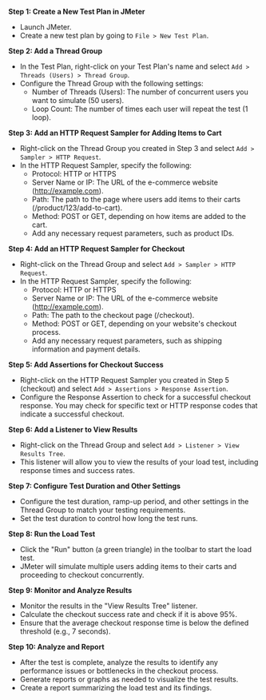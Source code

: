 **Step 1: Create a New Test Plan in JMeter**
- Launch JMeter.
- Create a new test plan by going to `File > New Test Plan`.

**Step 2: Add a Thread Group**
- In the Test Plan, right-click on your Test Plan's name and select `Add > Threads (Users) > Thread Group`.
- Configure the Thread Group with the following settings:
  - Number of Threads (Users): The number of concurrent users you want to simulate (50 users).
  - Loop Count: The number of times each user will repeat the test (1 loop).

**Step 3: Add an HTTP Request Sampler for Adding Items to Cart**
- Right-click on the Thread Group you created in Step 3 and select `Add > Sampler > HTTP Request`.
- In the HTTP Request Sampler, specify the following:
  - Protocol: HTTP or HTTPS
  - Server Name or IP: The URL of the e-commerce website (http://example.com).
  - Path: The path to the page where users add items to their carts (/product/123/add-to-cart).
  - Method: POST or GET, depending on how items are added to the cart.
  - Add any necessary request parameters, such as product IDs.

**Step 4: Add an HTTP Request Sampler for Checkout**
- Right-click on the Thread Group and select `Add > Sampler > HTTP Request`.
- In the HTTP Request Sampler, specify the following:
  - Protocol: HTTP or HTTPS
  - Server Name or IP: The URL of the e-commerce website (http://example.com).
  - Path: The path to the checkout page (/checkout).
  - Method: POST or GET, depending on your website's checkout process.
  - Add any necessary request parameters, such as shipping information and payment details.

**Step 5: Add Assertions for Checkout Success**
- Right-click on the HTTP Request Sampler you created in Step 5 (checkout) and select `Add > Assertions > Response Assertion`.
- Configure the Response Assertion to check for a successful checkout response. You may check for specific text or HTTP response codes that indicate a successful checkout.

**Step 6: Add a Listener to View Results**
- Right-click on the Thread Group and select `Add > Listener > View Results Tree`.
- This listener will allow you to view the results of your load test, including response times and success rates.

**Step 7: Configure Test Duration and Other Settings**
- Configure the test duration, ramp-up period, and other settings in the Thread Group to match your testing requirements.
- Set the test duration to control how long the test runs.

**Step 8: Run the Load Test**
- Click the "Run" button (a green triangle) in the toolbar to start the load test.
- JMeter will simulate multiple users adding items to their carts and proceeding to checkout concurrently.

**Step 9: Monitor and Analyze Results**
- Monitor the results in the "View Results Tree" listener.
- Calculate the checkout success rate and check if it is above 95%.
- Ensure that the average checkout response time is below the defined threshold (e.g., 7 seconds).

**Step 10: Analyze and Report**
- After the test is complete, analyze the results to identify any performance issues or bottlenecks in the checkout process.
- Generate reports or graphs as needed to visualize the test results.
- Create a report summarizing the load test and its findings.
